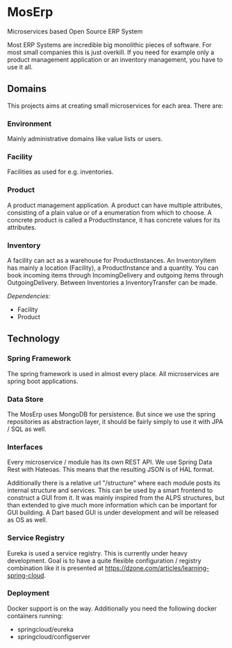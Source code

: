 # MosErp
Microservices based Open Source ERP System

Most ERP Systems are incredible big monolithic pieces of software.
For most small companies this is just overkill. If you need for example only a product management application or an inventory management, you have to use it all.

## Domains
This projects aims at creating small microservices for each area. There are:

### Environment
Mainly administrative domains like value lists or users.

### Facility
Facilities as used for e.g. inventories.

### Product
A product management application. A product can have multiple attributes, consisting of a plain value or of a enumeration from which to choose.
A concrete product is called a ProductInstance, it has concrete values for its attributes.

### Inventory
A facility can act as a warehouse for ProductInstances. An InventoryItem has mainly a location (Facility), a ProductInstance and a quantity. You can book incoming items through IncomingDelivery and outgoing items through OutgoingDelivery. Between Inventories a InventoryTransfer can be made.

*Dependencies:*
  - Facility
  - Product


## Technology

### Spring Framework
The spring framework is used in almost every place. All microservices are spring boot applications.

### Data Store
The MosErp uses MongoDB for persistence. But since we use the spring repositories as abstraction layer, it should be fairly simply to use it with JPA / SQL as well.

### Interfaces
Every microservice / module has its own REST API. We use Spring Data Rest with Hateoas. This means that the resulting JSON is of HAL format.

Additionally there is a relative url "/structure" where each module posts its internal structure and services. This can be used by a smart frontend to construct a GUI from it. It was mainly inspired from the ALPS structures, but than extended to give much more information which can be important for GUI building.
A Dart based GUI is under development and will be released as OS as well.

### Service Registry
Eureka is used a service registry. This is currently under heavy development.
Goal is to have a quite flexible configuration / registry combination like it is presented at https://dzone.com/articles/learning-spring-cloud.

### Deployment
Docker support is on the way.
Additionally you need the following docker containers running:
  - springcloud/eureka
  - springcloud/configserver


